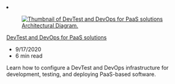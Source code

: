 <!-- This file is automatically generated by build/architectures/build_index.py. Any updates will be lost. -->

<!-- markdownlint-disable MD033 -->

<li class="grid-item item-column" data-categories="DevOps Management and Governance ">
<article class="card">
    <div class="card-header has-margin-bottom-none" aria-hidden="true">
        <figure class="image diagram has-height-175 has-overflow-hidden level">
            <a href="/azure/architecture/solution-ideas/articles/dev-test-paas"><img src="/azure/architecture/browse/thumbs/dev-test-paas.png" class="diagram" alt="Thumbnail of DevTest and DevOps for PaaS solutions Architectural Diagram." data-linktype="relative-path"></a>
        </figure>
    </div>
    <div class="card-content">
        <a class="card-content-title has-margin-top-none" href="/azure/architecture/solution-ideas/articles/dev-test-paas">
            <p>DevTest and DevOps for PaaS solutions</p>
        </a>
        <ul class="card-content-metadata">
            <li>9/17/2020</li>
            <li>6 min read</li>
        </ul>
        <p class="card-content-description">Learn how to configure a DevTest and DevOps infrastructure for development, testing, and deploying PaaS-based software.</p>
        <div class="bottom-to-top-fade is-hidden-mobile"></div>
    </div>
</article>
</li>
